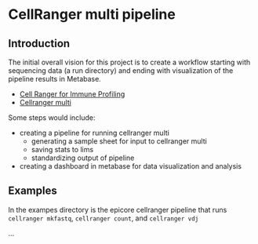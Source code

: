 # CellRanger multi pipeline

## Introduction

The initial overall vision for this project is to create a workflow starting with sequencing data (a run directory)
and ending with visualization of the pipeline results in Metabase.

- [Cell Ranger for Immune Profiling](https://support.10xgenomics.com/single-cell-vdj/software/pipelines/latest/what-is-cell-ranger)
- [Cellranger multi](https://support.10xgenomics.com/single-cell-vdj/software/pipelines/latest/using/multi)

Some steps would include:

- creating a pipeline for running cellranger multi
  - generating a sample sheet for input to cellranger multi
  - saving stats to lims
  - standardizing output of pipeline
- creating a dashboard in metabase for data visualization and analysis

## Examples

In the exampes directory is the epicore cellranger pipeline that runs `cellranger mkfastq`, `cellranger count`, and `cellranger vdj`


...
